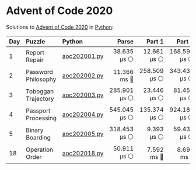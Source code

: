 # Advent of Code 2020

Solutions to [Advent of Code 2020](https://adventofcode.com/2020/) in [Python](https://www.python.org/):

| Day  | Puzzle              | Python                                              |        Parse |       Part 1 |       Part 2 |
| :--- | :------------------ | :-------------------------------------------------- | -----------: | -----------: | -----------: |
| 1    | Report Repair       | [aoc202001.py](01_report_repair/aoc202001.py)       |  38.635 μs ⚪️ |  12.661 μs ⚪️ | 168.597 μs ⚪️ |
| 2    | Password Philosophy | [aoc202002.py](02_password_philosophy/aoc202002.py) |  11.366 ms 🔵 | 258.509 μs ⚪️ | 343.432 μs ⚪️ |
| 3    | Toboggan Trajectory | [aoc202003.py](03_toboggan_trajectory/aoc202003.py) | 285.901 μs ⚪️ |  23.446 μs ⚪️ |  81.455 μs ⚪️ |
| 4    | Passport Processing | [aoc202004.py](04_passport_processing/aoc202004.py) | 545.045 μs ⚪️ | 135.374 μs ⚪️ | 924.182 μs ⚪️ |
| 5    | Binary Boarding     | [aoc202005.py](05_binary_boarding/aoc202005.py)     | 318.453 μs ⚪️ |   9.393 μs ⚪️ |  59.432 μs ⚪️ |
| 18   | Operation Order     | [aoc202018.py](18_operation_order/aoc202018.py)     |  50.911 μs ⚪️ |   7.592 ms 🔵 |   8.696 ms 🔵 |
